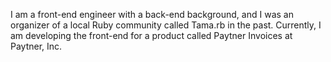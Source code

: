 I am a front-end engineer with a back-end background, and I was an organizer of a local Ruby community called Tama.rb in the past. Currently, I am developing the front-end for a product called Paytner Invoices at Paytner, Inc.
